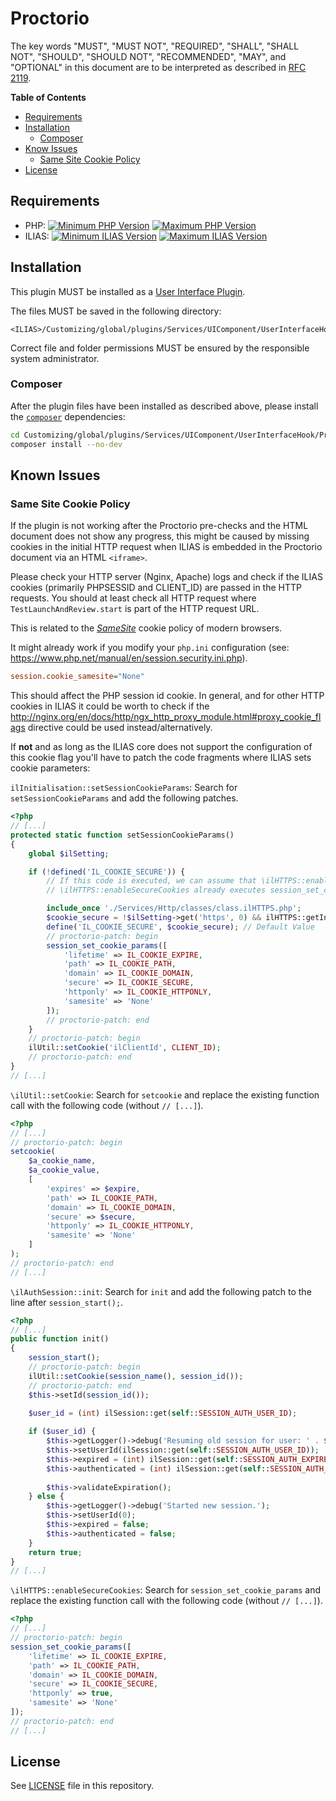 # Proctorio

The key words "MUST", "MUST NOT", "REQUIRED", "SHALL", "SHALL NOT", "SHOULD",
"SHOULD NOT", "RECOMMENDED", "MAY", and "OPTIONAL"
in this document are to be interpreted as described in
[RFC 2119](https://www.ietf.org/rfc/rfc2119.txt).

**Table of Contents**

* [Requirements](#requirements)
* [Installation](#installation)
  * [Composer](#composer)
* [Know Issues](#known-issues)
  * [Same Site Cookie Policy](#same-site-cookie-policy) 
* [License](#license)

## Requirements

* PHP: [![Minimum PHP Version](https://img.shields.io/badge/Minimum_PHP-7.3.x-blue.svg)](https://php.net/) [![Maximum PHP Version](https://img.shields.io/badge/Maximum_PHP-7.4.x-blue.svg)](https://php.net/)
* ILIAS: [![Minimum ILIAS Version](https://img.shields.io/badge/Minimum_ILIAS-7.0-orange.svg)](https://ilias.de/) [![Maximum ILIAS Version](https://img.shields.io/badge/Maximum_ILIAS-7.999-orange.svg)](https://ilias.de/)

## Installation

This plugin MUST be installed as a
[User Interface Plugin](https://www.ilias.de/docu/goto_docu_pg_39405_42.html).

The files MUST be saved in the following directory:

	<ILIAS>/Customizing/global/plugins/Services/UIComponent/UserInterfaceHook/Proctorio

Correct file and folder permissions MUST be
ensured by the responsible system administrator.

### Composer

After the plugin files have been installed as described above,
please install the [`composer`](https://getcomposer.org/) dependencies:

```bash
cd Customizing/global/plugins/Services/UIComponent/UserInterfaceHook/Proctorio
composer install --no-dev
```

## Known Issues

### Same Site Cookie Policy

If the plugin is not working after the Proctorio pre-checks and the HTML
document does not show any progress, this might be caused by missing
cookies in the initial HTTP request when ILIAS is embedded in the Proctorio
document via an HTML `<iframe>`.

Please check your HTTP server (Nginx, Apache) logs and check if the ILIAS
cookies (primarily PHPSESSID and CLIENT_ID) are passed in the HTTP requests.
You should at least check all HTTP request where `TestLaunchAndReview.start`
is part of the HTTP request URL.

This is related to the [*SameSite*](https://developer.mozilla.org/en-US/docs/Web/HTTP/Headers/Set-Cookie/SameSite)
cookie policy of modern browsers.

It might already work if you modify your `php.ini` configuration (see: https://www.php.net/manual/en/session.security.ini.php).

```ini
session.cookie_samesite="None"
```

This should affect the PHP session id cookie. In general, and for other HTTP cookies in ILIAS it could be worth
to check if the http://nginx.org/en/docs/http/ngx_http_proxy_module.html#proxy_cookie_flags directive could be used
instead/alternatively.

If **not** and as long as the ILIAS core does not support the configuration of this cookie
flag you'll have to patch the code fragments where ILIAS sets cookie parameters:

`ilInitialisation::setSessionCookieParams`:  Search for `setSessionCookieParams` and
add the following patches.

```php
<?php
// [...]
protected static function setSessionCookieParams()
{
    global $ilSetting;

    if (!defined('IL_COOKIE_SECURE')) {
        // If this code is executed, we can assume that \ilHTTPS::enableSecureCookies was NOT called before
        // \ilHTTPS::enableSecureCookies already executes session_set_cookie_params()

        include_once './Services/Http/classes/class.ilHTTPS.php';
        $cookie_secure = !$ilSetting->get('https', 0) && ilHTTPS::getInstance()->isDetected();
        define('IL_COOKIE_SECURE', $cookie_secure); // Default Value
        // proctorio-patch: begin
        session_set_cookie_params([
            'lifetime' => IL_COOKIE_EXPIRE,
            'path' => IL_COOKIE_PATH,
            'domain' => IL_COOKIE_DOMAIN,
            'secure' => IL_COOKIE_SECURE,
            'httponly' => IL_COOKIE_HTTPONLY,
            'samesite' => 'None'
        ]);
        // proctorio-patch: end
    }
    // proctorio-patch: begin
    ilUtil::setCookie('ilClientId', CLIENT_ID);
    // proctorio-patch: end
}
// [...]
```

`\ilUtil::setCookie`:  Search for `setcookie` and replace the existing
function call with the following code (without `// [...]`).

```php
<?php
// [...]
// proctorio-patch: begin
setcookie(
    $a_cookie_name,
    $a_cookie_value,
    [
        'expires' => $expire,
        'path' => IL_COOKIE_PATH,
        'domain' => IL_COOKIE_DOMAIN,
        'secure' => $secure,
        'httponly' => IL_COOKIE_HTTPONLY,
        'samesite' => 'None'
    ]
);
// proctorio-patch: end
// [...]
```

`\ilAuthSession::init`:  Search for `init` and add the following
patch to the line after `session_start();`.

```php
<?php
// [...]
public function init()
{
    session_start();
    // proctorio-patch: begin
    ilUtil::setCookie(session_name(), session_id());
    // proctorio-patch: end
    $this->setId(session_id());
    
    $user_id = (int) ilSession::get(self::SESSION_AUTH_USER_ID);

    if ($user_id) {
        $this->getLogger()->debug('Resuming old session for user: ' . $user_id);
        $this->setUserId(ilSession::get(self::SESSION_AUTH_USER_ID));
        $this->expired = (int) ilSession::get(self::SESSION_AUTH_EXPIRED);
        $this->authenticated = (int) ilSession::get(self::SESSION_AUTH_AUTHENTICATED);
        
        $this->validateExpiration();
    } else {
        $this->getLogger()->debug('Started new session.');
        $this->setUserId(0);
        $this->expired = false;
        $this->authenticated = false;
    }
    return true;
}
// [...]
```

`\ilHTTPS::enableSecureCookies`: Search for `session_set_cookie_params` and
replace the existing function call with the following code (without `// [...]`).

```php
<?php
// [...]
// proctorio-patch: begin
session_set_cookie_params([
    'lifetime' => IL_COOKIE_EXPIRE,
    'path' => IL_COOKIE_PATH,
    'domain' => IL_COOKIE_DOMAIN,
    'secure' => IL_COOKIE_SECURE,
    'httponly' => true,
    'samesite' => 'None'
]);
// proctorio-patch: end
// [...]
```

## License

See [LICENSE](./LICENSE) file in this repository.